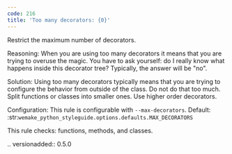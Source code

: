 ```yaml
---
code: 216
title: 'Too many decorators: {0}'
---
```



Restrict the maximum number of decorators.

Reasoning:
    When you are using too many decorators it means that
    you are trying to overuse the magic.
    You have to ask yourself: do I really know what happens inside
    this decorator tree? Typically, the answer will be "no".

Solution:
    Using too many decorators typically means that
    you are trying to configure the behavior from outside of the class.
    Do not do that too much.
    Split functions or classes into smaller ones.
    Use higher order decorators.

Configuration:
    This rule is configurable with ``--max-decorators``.
    Default:
    :str:`wemake_python_styleguide.options.defaults.MAX_DECORATORS`

This rule checks: functions, methods, and classes.

.. versionadded:: 0.5.0